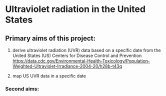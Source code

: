 # Ultraviolet radiation in the United States
## **Primary** aims of this project:
   1) derive ultraviolet radiation (UVR) data based on a specific date from the United States (US) Centers for Disease Control and Prevention
     https://data.cdc.gov/Environmental-Health-Toxicology/Population-Weighted-Ultraviolet-Irradiance-2004-20/h28b-t43q
  
   2) map US UVR data in a specific date

### **Second** aims: 
